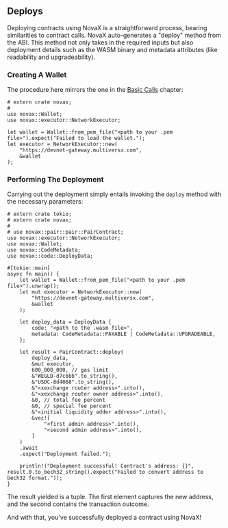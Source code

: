 ## Deploys

Deploying contracts using NovaX is a straightforward process, bearing similarities to contract calls. NovaX auto-generates a "deploy" method from the ABI. This method not only takes in the required inputs but also deployment details such as the WASM binary and metadata attributes (like readability and upgradeability).

### Creating A Wallet

The procedure here mirrors the one in the [Basic Calls](../calls/basic.md) chapter:

```rust,ignore
# extern crate novax;
#
use novax::Wallet;
use novax::executor::NetworkExecutor;

let wallet = Wallet::from_pem_file("<path to your .pem file>").expect("Failed to load the wallet.");
let executor = NetworkExecutor::new(
    "https://devnet-gateway.multiversx.com",
    &wallet
);
```

### Performing The Deployment

Carrying out the deployment simply entails invoking the `deploy` method with the necessary parameters:

```rust,ignore
# extern crate tokio;
# extern crate novax;
#
# use novax::pair::pair::PairContract;
use novax::executor::NetworkExecutor;
use novax::Wallet;
use novax::CodeMetadata;
use novax::code::DeployData;

#[tokio::main]
async fn main() {
    let wallet = Wallet::from_pem_file("<path to your .pem file>").unwrap();
    let mut executor = NetworkExecutor::new(
        "https://devnet-gateway.multiversx.com",
        &wallet
    );

    let deploy_data = DeployData {
        code: "<path to the .wasm file>",
        metadata: CodeMetadata::PAYABLE | CodeMetadata::UPGRADEABLE,
    };

    let result = PairContract::deploy(
        deploy_data,
        &mut executor,
        600_000_000, // gas limit
        &"WEGLD-d7c6bb".to_string(),
        &"USDC-8d4068".to_string(),
        &"<xexchange router address>".into(),
        &"<xexchange router owner address>".into(),
        &0, // total fee percent
        &0, // special fee percent
        &"<initial liquidity adder address>".into(),
        &vec![
            "<first admin address>".into(),
            "<second admin address>".into(),
        ]
    )
    .await
    .expect("Deployment failed.");

    println!("Deployment successful! Contract's address: {}", result.0.to_bech32_string().expect("Failed to convert address to bech32 format."));
}
```

The result yielded is a tuple. The first element captures the new address, and the second contains the transaction outcome.

And with that, you've successfully deployed a contract using NovaX!
